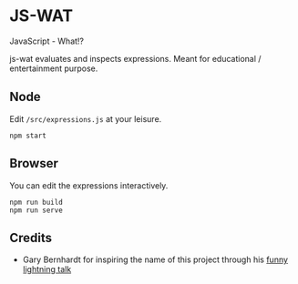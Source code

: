 # JS-WAT
JavaScript - What!?

js-wat evaluates and inspects expressions.
Meant for educational / entertainment purpose.

## Node
Edit `/src/expressions.js` at your leisure.

    npm start

## Browser
You can edit the expressions interactively.

    npm run build
    npm run serve

## Credits

 * Gary Bernhardt for inspiring the name of this project through his
 [funny lightning talk](https://www.destroyallsoftware.com/talks/wat)

